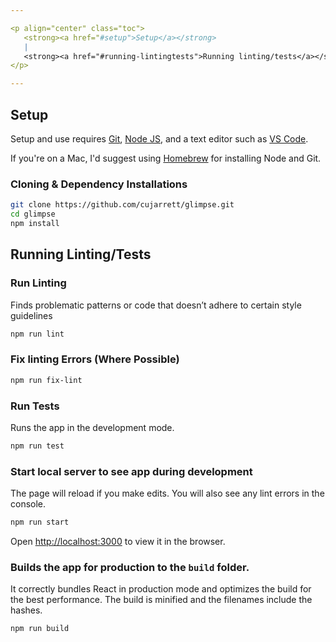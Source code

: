 ```yaml
---

<p align="center" class="toc">
   <strong><a href="#setup">Setup</a></strong>
   |
   <strong><a href="#running-lintingtests">Running linting/tests</a></strong>
</p>

---
```


## Setup
Setup and use requires [Git](https://git-scm.com/),
[Node JS](https://nodejs.org/en/), and a text editor such as
[VS Code](https://code.visualstudio.com/).

If you're on a Mac, I'd suggest using [Homebrew](https://brew.sh/) for installing Node and Git.

### Cloning & Dependency Installations
```sh
git clone https://github.com/cujarrett/glimpse.git
cd glimpse
npm install
```

## Running Linting/Tests

### Run Linting
Finds problematic patterns or code that doesn’t adhere to certain style guidelines
```sh
npm run lint
```

### Fix linting Errors (Where Possible)
```sh
npm run fix-lint
```

### Run Tests
Runs the app in the development mode.
```sh
npm run test
```

### Start local server to see app during development
The page will reload if you make edits. You will also see any lint errors in the console.
```sh
npm run start
```
Open [http://localhost:3000](http://localhost:3000) to view it in the browser.

### Builds the app for production to the `build` folder.
It correctly bundles React in production mode and optimizes the build for the best performance.
The build is minified and the filenames include the hashes.
```sh
npm run build
```

